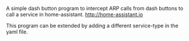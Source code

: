A simple dash button program to intercept ARP calls from dash buttons to call a service in home-assistant.
http://home-assistant.io

This program can be extended by adding a different service-type in the yaml file.
